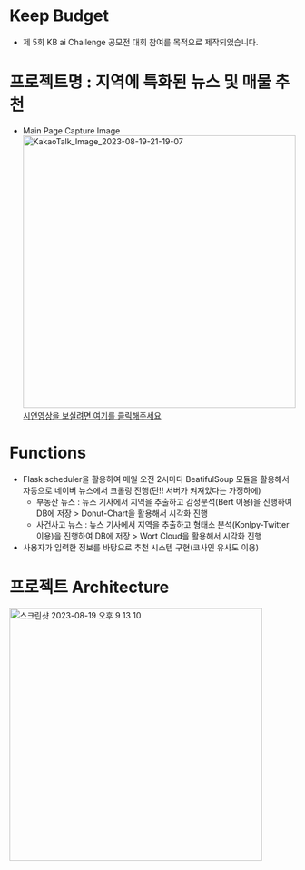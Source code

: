 # Keep Budget
- 제 5회 KB ai Challenge 공모전 대회 참여를 목적으로 제작되었습니다.

# 프로젝트명 : 지역에 특화된 뉴스 및 매물 추천
- Main Page Capture Image<br>
<img width="480" alt="KakaoTalk_Image_2023-08-19-21-19-07" src="https://github.com/kkh0331/KB-ai/assets/99806443/5e0fa8fa-6123-4d76-b2d1-1e0f923e83bd"><br>
[시연영상을 보실려면 여기를 클릭해주세요](https://youtu.be/DEJtR_HfwHc)


# Functions
- Flask scheduler을 활용하여 매일 오전 2시마다 BeatifulSoup 모듈을 활용해서 자동으로 네이버 뉴스에서 크롤링 진행(단!! 서버가 켜져있다는 가정하에)
  - 부동산 뉴스 : 뉴스 기사에서 지역을 추출하고 감정분석(Bert 이용)을 진행하여 DB에 저장 > Donut-Chart을 활용해서 시각화 진행
  - 사건사고 뉴스 : 뉴스 기사에서 지역을 추출하고 형태소 분석(Konlpy-Twitter 이용)을 진행하여 DB에 저장 > Wort Cloud을 활용해서 시각화 진행
- 사용자가 입력한 정보를 바탕으로 추천 시스템 구현(코사인 유사도 이용)

# 프로젝트 Architecture
<img width="445" alt="스크린샷 2023-08-19 오후 9 13 10" src="https://github.com/kkh0331/KB-ai/assets/99806443/faf0a2ee-4ce6-45a4-b49e-c56c561eadb8"><br>
